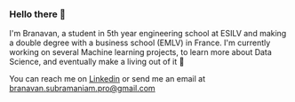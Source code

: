 ### Hello there 👋

I'm Branavan, a student in 5th year engineering school at ESILV and making a double degree with a business school (EMLV) in France.
I'm currently working on several Machine learning projects, to learn more about Data Science, and eventually make a living out of it 🔭

You can reach me on [Linkedin](www.linkedin.com/in/branavan-subramaniam) or send me an email at [branavan.subramaniam.pro@gmail.com](mailto:branavan.subramaniam.pro@gmail.com)

<!--
**branavan94/branavan94** is a ✨ _special_ ✨ repository because its `README.md` (this file) appears on your GitHub profile.

Here are some ideas to get you started:

-  I’m currently working on ...
- 🌱 I’m currently learning ...
- 👯 I’m looking to collaborate on ...
- 🤔 I’m looking for help with ...
- 💬 Ask me about ...
- 📫 How to reach me: ...
- 😄 Pronouns: ...
- ⚡ Fun fact: ...
-->
